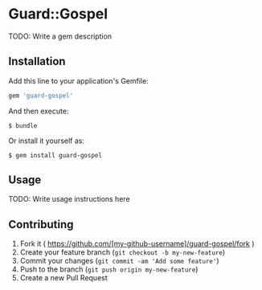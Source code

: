 # Guard::Gospel

TODO: Write a gem description

## Installation

Add this line to your application's Gemfile:

```ruby
gem 'guard-gospel'
```

And then execute:

    $ bundle

Or install it yourself as:

    $ gem install guard-gospel

## Usage

TODO: Write usage instructions here

## Contributing

1. Fork it ( https://github.com/[my-github-username]/guard-gospel/fork )
2. Create your feature branch (`git checkout -b my-new-feature`)
3. Commit your changes (`git commit -am 'Add some feature'`)
4. Push to the branch (`git push origin my-new-feature`)
5. Create a new Pull Request
